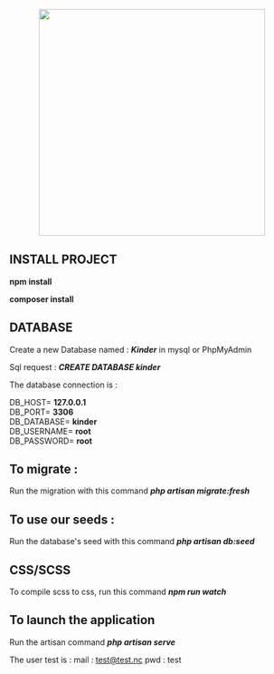 <p align="center"><a href="https://laravel.com" target="_blank"><img src="https://raw.githubusercontent.com/laravel/art/master/logo-lockup/5%20SVG/2%20CMYK/1%20Full%20Color/laravel-logolockup-cmyk-red.svg" width="400"></a></p>

## INSTALL PROJECT

**npm install**

**composer install**

## DATABASE

Create a new Database named : ***Kinder*** in mysql or PhpMyAdmin

Sql request : ***CREATE DATABASE kinder***

The database connection is :

DB_HOST= **127.0.0.1** \
DB_PORT= **3306** \
DB_DATABASE= **kinder** \
DB_USERNAME= **root** \
DB_PASSWORD= **root** 

## To migrate :

Run the migration with this command ***php artisan migrate:fresh***

## To use our seeds :

Run the database's seed with this command ***php artisan db:seed***

## CSS/SCSS

To compile scss to css, run this command ***npm run watch***

## To launch the application

Run the artisan command ***php artisan serve***

The user test is : mail : test@test.nc      pwd : test
